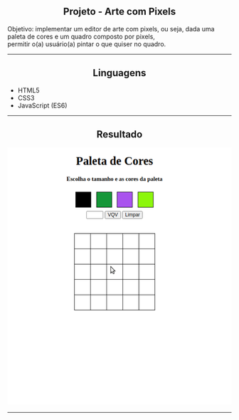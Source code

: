 <h2 align="center">Projeto - Arte com Pixels</h2>
   
   <p>
       Objetivo: implementar um editor de arte com pixels, ou seja, dada uma paleta de cores e um quadro composto por pixels, <br>
       permitir o(a) usuário(a) pintar o que quiser no quadro.
   </p>

---

<h2 align="center">Linguagens</h2>

 - HTML5
 - CSS3
 - JavaScript (ES6)

---

<h2 align="center">Resultado</h2>

![Arte com Pixels](./art-with-pixels.gif)

---

